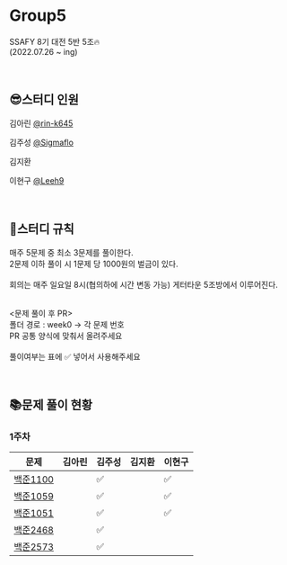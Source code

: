 # Group5
SSAFY 8기 대전 5반 5조🔥
<br>
(2022.07.26 ~ ing)

&nbsp; 

## 😎스터디 인원
김아린 [@rin-k645](https://github.com/rin-k645)

김주성 [@Sigmaflo](https://github.com/Sigmaflo)

김지환 

이현구 [@Leeh9](https://github.com/Leeh9)

&nbsp;

## 📃스터디 규칙

매주 5문제 중 최소 3문제를 풀이한다.
<br>
2문제 이하 풀이 시 1문제 당 1000원의 벌금이 있다.
<br><br>
회의는 매주 일요일 8시(협의하에 시간 변동 가능) 게터타운 5조방에서 이루어진다.

<br>
<문제 풀이 후 PR>
<br>
폴더 경로 : week0 -> 각 문제 번호
<br>
PR 공통 양식에 맞춰서 올려주세요
<br><br>
풀이여부는 표에 ✅ 넣어서 사용해주세요

&nbsp;

## 📚문제 풀이 현황
### 1주차
|문제|김아린|김주성|김지환|이현구|
|------|------|------|------|------|
|[백준1100](https://www.acmicpc.net/problem/1100)|       |  ✅  |       |  ✅ |
|[백준1059](https://www.acmicpc.net/problem/1059)|       |  ✅  |       |  ✅ |
|[백준1051](https://www.acmicpc.net/problem/1051)|       |  ✅  |       |  ✅ |
|[백준2468](https://www.acmicpc.net/problem/2468)|       |  ✅  |       |      |
|[백준2573](https://www.acmicpc.net/problem/2573)|       |  ✅  |       |      |

&nbsp;
